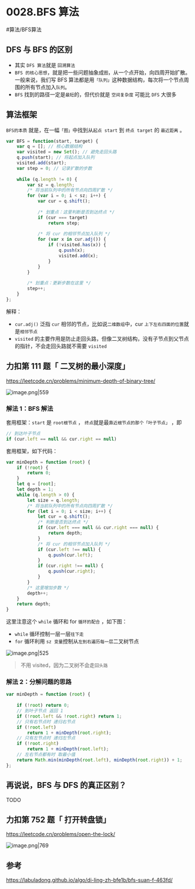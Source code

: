 
# 0028.BFS 算法


#算法/BFS算法 

## DFS 与 BFS 的区别

- 其实 `DFS 算法`就是 `回溯算法`
- `BFS 的核心思想`，就是把一些问题抽象成`图`，从一个点开始，向四周开始扩散。一般来说，我们写 BFS 算法都是用`「队列」`这种数据结构，每次将一个节点周围的所有节点加入`队列`。
- `BFS` 找到的路径一定是`最短`的，但代价就是 `空间复杂度` 可能比 `DFS` 大很多

## 算法框架

`BFS的本质` 就是，在一幅`「图」`中找到从`起点 start` 到 `终点 target` 的 `最近距离` 。

```javascript
var BFS = function(start, target) {
    var q = []; // 核心数据结构
    var visited = new Set(); // 避免走回头路
    q.push(start); // 将起点加入队列
    visited.add(start);
    var step = 0; // 记录扩散的步数
    
    while (q.length != 0) {
        var sz = q.length;
        /* 将当前队列中的所有节点向四周扩散 */
        for (var i = 0; i < sz; i++) {
            var cur = q.shift();
            
            /* 划重点：这里判断是否到达终点 */
            if (cur === target)
                return step;
            
            /* 将 cur 的相邻节点加入队列 */
            for (var x in cur.adj()) {
                if (!visited.has(x)) {
                    q.push(x);
                    visited.add(x);
                }
            }
        }
        
        /* 划重点：更新步数在这里 */
        step++;
    }
};
```

解释：
- `cur.adj()` 泛指 `cur` 相邻的节点，比如说`二维数组`中，cur `上下左右四面的位置`就是`相邻节点`
- `visited` 的主要作用是防止走回头路，但像二叉树结构，没有子节点到父节点的指针，不会走回头路就不需要 `visited`

## 力扣第 111 题「 二叉树的最小深度」

https://leetcode.cn/problems/minimum-depth-of-binary-tree/

![image.png|559](images/e62afc32b8adbb72a06f393e1bf3a3fc.png)


### 解法 1：BFS 解法

套用框架：`start` 是 `root根节点` ， `终点`就是最`靠近根节点的那个「叶子节点」` ，即

```javascript
// 到达叶子节点
if (cur.left == null && cur.right == null) 
```

套用框架，如下代码：

```javascript
var minDepth = function (root) {
    if (!root) {
        return 0;
    }
    let q = [root];
    let depth = 1;
    while (q.length > 0) {
        let size = q.length;
        /* 将当前队列中的所有节点向四周扩散 */
        for (let i = 0; i < size; i++) {
            let cur = q.shift();
            /* 判断是否到达终点 */
            if (cur.left === null && cur.right === null) {
                return depth;
            }
            /* 将 cur 的相邻节点加入队列 */
            if (cur.left !== null) {
                q.push(cur.left);
            }
            if (cur.right !== null) {
                q.push(cur.right);
            }
        }
        /* 这里增加步数 */
        depth++;
    }
    return depth;
}

```

这里注意这个 `while` 循环和 for `循环的配合` ，如下图：

- `while` 循环控制一层一层`往下走`
- `for` 循环利用 `sz 变量`控制从`左到右遍历每一层`二叉树节点

![image.png|525](images/8e1b9426c7a75fde7e2cb94668cdce56.png)

> 不用 visited，因为二叉树不会走`回头路` 

### 解法 2：分解问题的思路

```javascript
var minDepth = function (root) {
    
    if (!root) return 0;
    // 到叶子节点 返回 1
    if (!root.left && !root.right) return 1;
    // 只有右节点时 递归右节点
    if (!root.left)
        return 1 + minDepth(root.right);
    // 只有左节点时 递归左节点
    if (!root.right)
        return 1 + minDepth(root.left);
    // 左右节点都有时 取最小值
    return Math.min(minDepth(root.left), minDepth(root.right)) + 1;
};
```

## 再说说，BFS 与 DFS 的真正区别？

TODO

## 力扣第 752 题「 打开转盘锁」

https://leetcode.cn/problems/open-the-lock/

![image.png|769](images/104894c7e6d3d7bafa0f0cdf60d33a10.png)



## 参考

https://labuladong.github.io/algo/di-ling-zh-bfe1b/bfs-suan-f-463fd/
